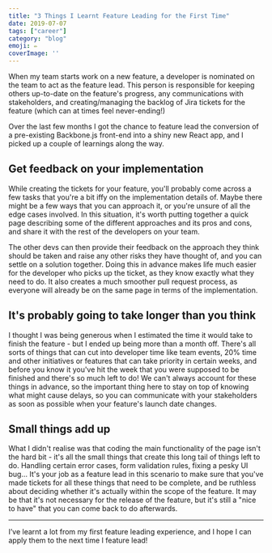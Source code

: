 ```yaml
---
title: "3 Things I Learnt Feature Leading for the First Time"
date: 2019-07-07
tags: ["career"]
category: "blog"
emoji: ✏️
coverImage: ''
--- 
```


When my team starts work on a new feature, a developer is nominated on the team to act as the feature lead. This person is responsible for keeping others up-to-date on the feature's progress, any communications with stakeholders, and creating/managing the backlog of Jira tickets for the feature (which can at times feel never-ending!)

Over the last few months I got the chance to feature lead the conversion of a pre-existing Backbone.js front-end into a shiny new React app, and I picked up a couple of learnings along the way.

## Get feedback on your implementation

While creating the tickets for your feature, you'll probably come across a few tasks that you're a bit iffy on the implementation details of. Maybe there might be a few ways that you can approach it, or you're unsure of all the edge cases involved. In this situation, it's worth putting together a quick page describing some of the different approaches and its pros and cons, and share it with the rest of the developers on your team.

The other devs can then provide their feedback on the approach they think should be taken and raise any other risks they have thought of, and you can settle on a solution together. Doing this in advance makes life much easier for the developer who picks up the ticket, as they know exactly what they need to do. It also creates a much smoother pull request process, as everyone will already be on the same page in terms of the implementation. 

## It's probably going to take longer than you think

I thought I was being generous when I estimated the time it would take to finish the feature - but I ended up being more than a month off. There's all sorts of things that can cut into developer time like team events, 20% time and other initiatives or features that can take priority in certain weeks, and before you know it you've hit the week that you were supposed to be finished and there's so much left to do! We can't always account for these things in advance, so the important thing here to stay on top of knowing what might cause delays, so you can communicate with your stakeholders as soon as possible when your feature's launch date changes.

## Small things add up

What I didn't realise was that coding the main functionality of the page isn't the hard bit - it's all the small things that create this long tail of things left to do. Handling certain error cases, form validation rules, fixing a pesky UI bug... It's your job as a feature lead in this scenario to make sure that you've made tickets for all these things that need to be complete, and be ruthless about deciding whether it's actually within the scope of the feature. It may be that it's not necessary for the release of the feature, but it's still a "nice to have" that you can come back to do afterwards. 

------

I’ve learnt a lot from my first feature leading experience, and I hope I can apply them to the next time I feature lead!